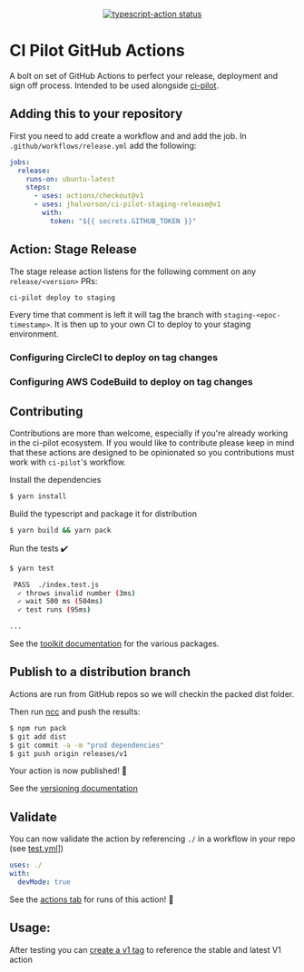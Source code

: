 <p align="center">
  <a href="https://github.com/actions/typescript-action/actions"><img alt="typescript-action status" src="https://github.com/actions/typescript-action/workflows/build-test/badge.svg"></a>
</p>

# CI Pilot GitHub Actions

A bolt on set of GitHub Actions to perfect your release, deployment and sign off process. Intended to be used alongside [ci-pilot](https://github.com/ultm8soulja/ci-pilot).

## Adding this to your repository

First you need to add create a workflow and and add the job. In `.github/workflows/release.yml` add the following:

```yml
jobs:
  release:
    runs-on: ubuntu-latest
    steps:
      - uses: actions/checkout@v1
      - uses: jhalvorson/ci-pilot-staging-release@v1
        with:
          token: "${{ secrets.GITHUB_TOKEN }}"
```

## Action: Stage Release

The stage release action listens for the following comment on any `release/<version>` PRs:

```bash
ci-pilot deploy to staging
```

Every time that comment is left it will tag the branch with `staging-<epoc-timestamp>`. It is then up to your own CI to deploy to your staging environment.

### Configuring CircleCI to deploy on tag changes


### Configuring AWS CodeBuild to deploy on tag changes



## Contributing

Contributions are more than welcome, especially if you're already working in the ci-pilot ecosystem. If you would like to contribute please keep in mind that these actions are designed to be opinionated so you contributions must work with `ci-pilot`'s workflow.

Install the dependencies  
```bash
$ yarn install
```

Build the typescript and package it for distribution
```bash
$ yarn build && yarn pack
```

Run the tests :heavy_check_mark:  
```bash
$ yarn test

 PASS  ./index.test.js
  ✓ throws invalid number (3ms)
  ✓ wait 500 ms (504ms)
  ✓ test runs (95ms)

...
```



See the [toolkit documentation](https://github.com/actions/toolkit/blob/master/README.md#packages) for the various packages.

## Publish to a distribution branch

Actions are run from GitHub repos so we will checkin the packed dist folder. 

Then run [ncc](https://github.com/zeit/ncc) and push the results:
```bash
$ npm run pack
$ git add dist
$ git commit -a -m "prod dependencies"
$ git push origin releases/v1
```

Your action is now published! :rocket: 

See the [versioning documentation](https://github.com/actions/toolkit/blob/master/docs/action-versioning.md)

## Validate

You can now validate the action by referencing `./` in a workflow in your repo (see [test.yml](.github/workflows/test.yml)])

```yaml
uses: ./
with:
  devMode: true
```

See the [actions tab](https://github.com/actions/javascript-action/actions) for runs of this action! :rocket:

## Usage:

After testing you can [create a v1 tag](https://github.com/actions/toolkit/blob/master/docs/action-versioning.md) to reference the stable and latest V1 action

